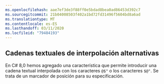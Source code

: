 ```yaml
---
ms.openlocfilehash: aae7ef3de3f88ff0e5bdad8bea0ad86453d392c7
ms.sourcegitcommit: 21b04008503f402a1bd72fd31496f5604bd8a6ad
ms.translationtype: MT
ms.contentlocale: es-ES
ms.lasthandoff: 03/11/2020
ms.locfileid: "79484193"
---
```

## <a name="alternative-interpolated-verbatim-strings"></a>Cadenas textuales de interpolación alternativas

En C# 8,0 hemos agregado una característica que permite introducir una cadena textual interpolada con los caracteres `@$"` o los caracteres `$@"`.  Se trata de un marcador de posición para su especificación.
